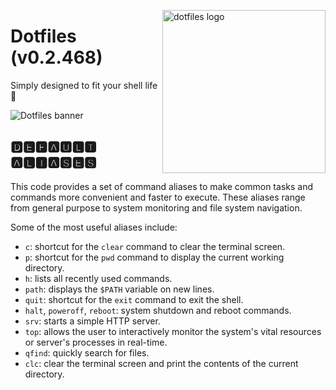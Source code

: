 <!-- markdownlint-disable MD033 MD041 -->

<img src="https://kura.pro/dotfiles/v2/images/logos/dotfiles.svg"
alt="dotfiles logo" width="261" align="right" />

<!-- markdownlint-enable MD033 MD041 -->

# Dotfiles (v0.2.468)

Simply designed to fit your shell life 🐚

![Dotfiles banner][banner]

## 🅳🅴🅵🅰🆄🅻🆃 🅰🅻🅸🅰🆂🅴🆂

This code provides a set of command aliases to make common tasks and
commands more convenient and faster to execute. These aliases range from
general purpose to system monitoring and file system navigation.

Some of the most useful aliases include:

- `c`: shortcut for the `clear` command to clear the terminal screen.
- `p`: shortcut for the `pwd` command to display the current working
  directory.
- `h`: lists all recently used commands.
- `path`: displays the `$PATH` variable on new lines.
- `quit`: shortcut for the `exit` command to exit the shell.
- `halt`, `poweroff`, `reboot`: system shutdown and reboot commands.
- `srv`: starts a simple HTTP server.
- `top`: allows the user to interactively monitor the system's vital
  resources or server's processes in real-time.
- `qfind`: quickly search for files.
- `clc`: clear the terminal screen and print the contents of the current
  directory.

[banner]: https://kura.pro/dotfiles/v2/images/titles/title-dotfiles.svg
